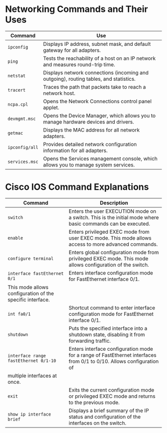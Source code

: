 # Networking Commands and Their Uses

| Command        | Use                                                                                 |
|----------------|--------------------------------------------------------------------------------------|
| `ipconfig`     | Displays IP address, subnet mask, and default gateway for all adapters.             |
| `ping`         | Tests the reachability of a host on an IP network and measures round-trip time.      |
| `netstat`      | Displays network connections (incoming and outgoing), routing tables, and statistics.|
| `tracert`      | Traces the path that packets take to reach a network host.                          |
| `ncpa.cpl`     | Opens the Network Connections control panel applet.                                 |
| `devmgmt.msc`  | Opens the Device Manager, which allows you to manage hardware devices and drivers.  |
| `getmac`       | Displays the MAC address for all network adapters.                                  |
| `ipconfig/all` | Provides detailed network configuration information for all adapters.               |
| `services.msc` | Opens the Services management console, which allows you to manage system services.  |

# Cisco IOS Command Explanations

| Command                               | Description                                                                              |
|---------------------------------------|------------------------------------------------------------------------------------------|
| `switch`                              | Enters the user EXECUTION mode on a switch. This is the initial mode where basic commands can be executed. |
| `enable`                              | Enters privileged EXEC mode from user EXEC mode. This mode allows access to more advanced commands.  |
| `configure terminal`                  | Enters global configuration mode from privileged EXEC mode. This mode allows configuration of the switch. |
| `interface fastEthernet 0/1`          | Enters interface configuration mode for FastEthernet interface 0/1. 
                                          This mode allows configuration of the specific interface. |
| `int fa0/1`                           | Shortcut command to enter interface configuration mode for FastEthernet interface 0/1.   |
| `shutdown`                            | Puts the specified interface into a shutdown state, disabling it from forwarding traffic.   |
| `interface range fastEthernet 0/1-10` | Enters interface configuration mode for a range of FastEthernet interfaces from 0/1 to 0/10. Allows configuration of 
                                          multiple interfaces at once. |
| `exit`                                | Exits the current configuration mode or privileged EXEC mode and returns to the previous mode.         |
| `show ip interface brief`             | Displays a brief summary of the IP status and configuration of the interfaces on the switch.
